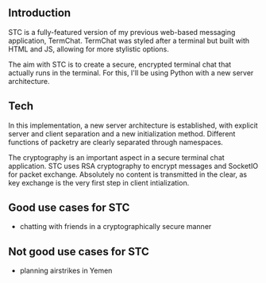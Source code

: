## Introduction
STC is a fully-featured version of my previous web-based messaging application, TermChat. TermChat was styled after a terminal but built with HTML and JS, allowing for more stylistic options.

The aim with STC is to create a secure, encrypted terminal chat that actually runs in the terminal. For this, I'll be using Python with a new server architecture.


## Tech
In this implementation, a new server architecture is established, with explicit server and client separation and a new initialization method. Different functions of packetry are clearly separated through namespaces.

The cryptography is an important aspect in a secure terminal chat application. STC uses RSA cryptography to encrypt messages and SocketIO for packet exchange. Absolutely no content is transmitted in the clear, as key exchange is the very first step in client intialization.

## Good use cases for STC
- chatting with friends in a cryptographically secure manner

## Not good use cases for STC
- planning airstrikes in Yemen